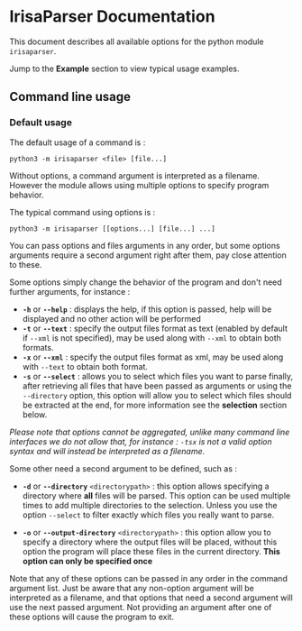 # IrisaParser Documentation

This document describes all available options for the python module `irisaparser`.

Jump to the **Example** section to view typical usage examples.

## Command line usage

### Default usage

The default usage of a command is :

```shell
python3 -m irisaparser <file> [file...]
```

Without options, a command argument is interpreted as a filename. However the module allows using multiple options to specify program behavior.

The typical command using options is :

```shell
python3 -m irisaparser [[options...] [file...] ...]
```

You can pass options and files arguments in any order, but some options arguments require a second argument right after them, pay close attention to these.

Some options simply change the behavior of the program and don't need further arguments, for instance :

- **`-h`** or **`--help`** : displays the help, if this option is passed, help will be displayed and no other action will be performed
- **`-t`** or **`--text`** : specify the output files format as text (enabled by default if `--xml` is not specified), may be used along with `--xml` to obtain both formats.
- **`-x`** or **`--xml`** : specify the output files format as xml, may be used along with `--text` to obtain both format.
- **`-s`** or **`--select`** : allows you to select which files you want to parse finally, after retrieving all files that have been passed as arguments or using the `--directory` option, this option will allow you to select which files should be extracted at the end, for more information see the **selection** section below.

*Please note that options cannot be aggregated, unlike many command line interfaces we do not allow that, for instance : `-tsx` is not a valid option syntax and will instead be interpreted as a filename.*

Some other need a second argument to be defined, such as :

- **`-d`** or **`--directory`** `<directorypath>` : this option allows specifying a directory where **all** files will be parsed. This option can be used multiple times to add multiple directories to the selection. Unless you use the option `--select` to filter exactly which files you really want to parse.

- **`-o`** or **`--output-directory`** `<directorypath>` : this option allow you to specify a directory where the output files will be placed, without this option the program will place these files in the current directory. **This option can only be specified once**

Note that any of these options can be passed in any order in the command argument list. Just be aware that any non-option argument will be interpreted as a filename, and that options that need a second argument will use the next passed argument. Not providing an argument after one of these options will cause the program to exit.
